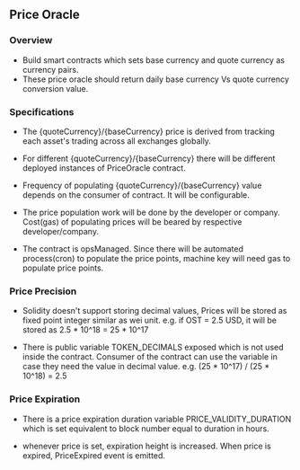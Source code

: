 ## Price Oracle

### Overview

- Build smart contracts which sets base currency and quote currency as currency pairs.
- These price oracle should return daily base currency Vs quote currency conversion value.

### Specifications

- The {quoteCurrency}/{baseCurrency} price is derived from tracking each asset's trading across all exchanges globally.

- For different {quoteCurrency}/{baseCurrency} there will be different deployed instances of PriceOracle contract.

- Frequency of populating {quoteCurrency}/{baseCurrency} value depends on the consumer of contract. It will be configurable.

- The price population work will be done by the developer or company. Cost(gas) of populating prices will be beared by respective developer/company.

- The contract is opsManaged. Since there will be automated process(cron) to populate the price points, machine key will need gas to populate price points.


### Price Precision

- Solidity doesn't support storing decimal values, Prices will be stored as fixed point integer similar as wei unit.
  e.g. if OST = 2.5 USD, it will be stored as 2.5 * 10^18 = 25 * 10^17

- There is public variable TOKEN_DECIMALS exposed which is not used inside the contract. Consumer of the contract can use the variable
  in case they need the value in decimal value.
  e.g. (25 * 10^17) / (25 * 10^18) = 2.5

### Price Expiration

- There is a price expiration duration variable PRICE_VALIDITY_DURATION which is set equivalent to block number equal to duration in hours.

- whenever price is set, expiration height is increased. When price is expired, PriceExpired event is emitted.

